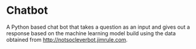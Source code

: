 # Chatbot
A Python based chat bot that takes a question as an input and gives out a response based on the machine learning model build using the data obtained from <http://notsocleverbot.jimrule.com>.

